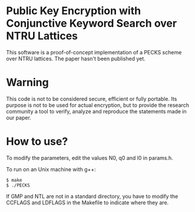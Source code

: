 Public Key Encryption with Conjunctive Keyword Search over NTRU Lattices
===========

This software is a proof-of-concept implementation of a PECKS scheme over NTRU lattices. The paper hasn't been published yet.

Warning
=======
This code is not to be considered secure, efficient or fully portable. Its purpose is not to be used for actual encryption, but to provide the research community a tool to verify, analyze and reproduce the statements made in our paper.

How to use?
===========

To modify the parameters, edit the values N0, q0 and l0 in params.h.

To run on an Unix machine with g++:
```
$ make
$ ./PECKS
```

If GMP and NTL are not in a standard directory, you have to modify the CCFLAGS and LDFLAGS in the Makefile to indicate where they are.

